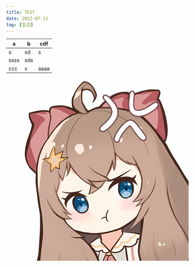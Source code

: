 ```yaml
---
title: TEST
date: 2022-07-12
tag: [生活]
---
```


|a  |b  |cdf  |
|---------|---------|---------|
|s     |  sd       |   s      |
|ssss     |  sds       |         |
|ccc     |     x    |      aaaa   |

![](/image/diana.jpg)